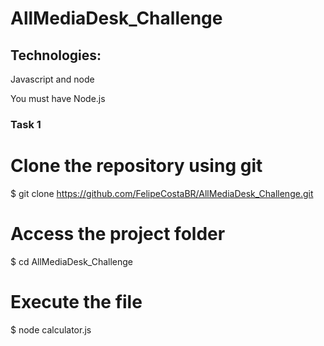 # AllMediaDesk_Challenge

## Technologies: 
Javascript and node

You must have Node.js

### Task 1
# Clone the repository using git
$ git clone  https://github.com/FelipeCostaBR/AllMediaDesk_Challenge.git

# Access the project folder
$ cd AllMediaDesk_Challenge

# Execute the file
$ node calculator.js
